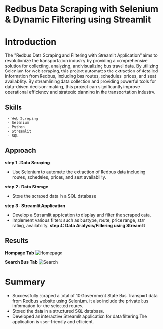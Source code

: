 # Redbus Data Scraping with Selenium & Dynamic Filtering using Streamlit 

# Introduction
The "Redbus Data Scraping and Filtering with Streamlit Application" aims to revolutionize the transportation industry by providing a comprehensive solution for collecting, analyzing, and visualizing bus travel data. By utilizing Selenium for web scraping, this project automates the extraction of detailed information from Redbus, including bus routes, schedules, prices, and seat availability. By streamlining data collection and providing powerful tools for data-driven decision-making, this project can significantly improve operational efficiency and strategic planning in the transportation industry.
## **Skills**
     - Web Scraping 
     - Selenium
     - Python
     - Streamlit
     - SQL

## **Approach**
**step 1 : Data Scraping**
 - Use Selenium to automate the extraction of Redbus data including routes, schedules, prices, and seat availability.

**step 2 : Data Storage**
 - Store the scraped data in a SQL database
            
**step 3 : Streamlit Application**
 - Develop a Streamlit application to display and filter the scraped data.
 - Implement various filters such as bustype, route, price range, star rating, availability.
**step 4: Data Analysis/Filtering using Streamlit**

## **Results**
**Hompage Tab**
![Homepage](https://github.com/user-attachments/assets/cb21c70a-932f-499e-a4ea-2de2a7a77579)


**Search Bus Tab**
![Search](https://github.com/user-attachments/assets/060d6a76-9be0-46cf-aa0d-268963de0aae)


# Summary
  - Successfully scraped a total of 10 Government State Bus Transport data from Redbus website using Selenium. it also include the private bus information for the selected routes.
  - Stored the data in a structured SQL database.
  - Developed an interactive Streamlit application for data filtering.The application is user-friendly and efficient.

 
